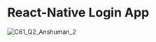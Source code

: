 # React-Native Login App
![C61_Q2_Anshuman_2](https://github.com/user-attachments/assets/88c45098-e42f-4606-86e1-ebe5836b65e4)
